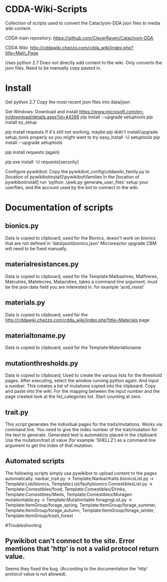 # CDDA-Wiki-Scripts
Collection of scripts used to convert the Cataclysm-DDA json files to media wiki content.

CDDA main repository: https://github.com/CleverRaven/Cataclysm-DDA

CDDA Wiki: http://cddawiki.chezzo.com/cdda_wiki/index.php?title=Main_Page

Uses python 2.7
Does not directly add content to the wiki. Only converts the json files. Need to be manually copy pasted in.

# Install
Get python 2.7
Copy the most recent json files into data/json

Get 
Windows:
Download and install https://www.microsoft.com/en-in/download/details.aspx?id=44266
pip install --upgrade setuptools
pip install ez_setup

pip install requests
If it's still not working, maybe pip didn't install/upgrade setup_tools properly so you might want to try
easy_install -U setuptools
pip install --upgrade setuptools

pip install requests (again)

pip.exe install -U requests[security] 

Configure pywikibot:
Copy the pywikibot_config\cddawiki_family.py to [location of pywikibotinstall]\pywikibot\families
In the [location of pywikibotinstall] run 'python .\pwb.py generate_user_files' setup your userfiles, and the account used by the bot to connect to the wiki.

# Documentation of scripts

## bionics.py

Data is copied to clipboard, used for the Bionics, doesn't work on bionics that are not defined in 'data\json\bionics.json'
Microreactor upgrade CBM will need to be fixed manually.

## materialresistances.py

Data is copied to clipboard, used for the Template:Matbashres, Matfireres, Matcutres, Matelecres, Matacidres, takes a command line argument, must be the json data field you are interested in. for example 'acid_resist'

## materials.py

Data is copied to clipboard, used for the http://cddawiki.chezzo.com/cdda_wiki/index.php?title=Materials page

## materialtoname.py

Data is copied to clipboard, used for the Template:Materialtoname

## mutationthresholds.py

Data is copied to clipboard, Used to create the various lists for the threshold pages.
After executing, select the window running python again. And input a number. This creates a list of mutations copied into the clipboard. Copy and paste into the wiki. For the mapping between the input number and the page created look at the list_categories list. Start counting at zero.

## trait.py

This script generates the individual pages for the traits/mutations. Works via command line. You need to give the index number of the trait/mutation for the text to generate. Generated text is automaticly placed in the clipboard. Use the mutation/trait id value (for example 'SHELL2') as a command line argument to get the index of that mutation.

## Automated scripts
The following scripts simply use pywikibot to upload content to the pages automatically.
navbar_trait.py -> Template:Navbar/traits
bionicsList.py -> Template:List/bionics‎‎, Template:List/faultybionics‎‎
ComestiblesList.py -> Template:Comestibles/food, Template:Comestibles/Drinks, Template:Comestibles/Meds, Template:Comestibles/Mutagen
mutationtable.py -> Template:Mutationtable
foragingList.py -> Template:ItemGroup/forage_spring, Template:ItemGroup/forage_summer, Template:ItemGroup/forage_autumn, Template:ItemGroup/forage_winter, Template:ItemGroup/trash_forest

#Troubleshooting

## Pywikibot can't connect to the site. Error mentions that 'http' is not a valid protocol return value.

Seems they fixed the bug. (According to the documentation the 'http' protocol value is not allowed).
